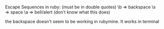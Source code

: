 Escape Sequences in ruby: (must be in double quotes)
\b => backspace
\s => space
\a => bell/alert   (don't know what this does)

the backspace doesn't seem to be working in rubymine. It works in terminal

